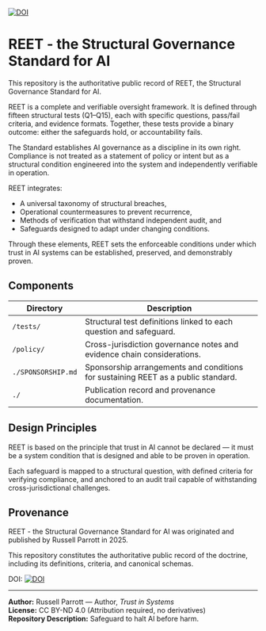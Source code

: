 [![DOI](https://zenodo.org/badge/1038390482.svg)](https://doi.org/10.5281/zenodo.16880174)

# REET - the Structural Governance Standard for AI

This repository is the authoritative public record of REET, the Structural Governance Standard for AI.

REET is a complete and verifiable oversight framework. It is defined through fifteen structural tests (Q1–Q15), each with specific questions, pass/fail criteria, and evidence formats. Together, these tests provide a binary outcome: either the safeguards hold, or accountability fails.

The Standard establishes AI governance as a discipline in its own right. Compliance is not treated as a statement of policy or intent but as a structural condition engineered into the system and independently verifiable in operation.

REET integrates:

- A universal taxonomy of structural breaches,
- Operational countermeasures to prevent recurrence,
- Methods of verification that withstand independent audit, and
- Safeguards designed to adapt under changing conditions.

Through these elements, REET sets the enforceable conditions under which trust in AI systems can be established, preserved, and demonstrably proven.

## Components

| Directory | Description |
|-----------|-------------|
| `/tests/` | Structural test definitions linked to each question and safeguard. |
| `/policy/` | Cross-jurisdiction governance notes and evidence chain considerations. |
| `./SPONSORSHIP.md` | Sponsorship arrangements and conditions for sustaining REET as a public standard. |
| `./` | Publication record and provenance documentation. |

## Design Principles

REET is based on the principle that trust in AI cannot be declared — it must be a system condition that is designed and able to be proven in operation.

Each safeguard is mapped to a structural question, with defined criteria for verifying compliance, and anchored to an audit trail capable of withstanding cross-jurisdictional challenges.

## Provenance

REET - the Structural Governance Standard for AI was originated and published by Russell Parrott in 2025.

This repository constitutes the authoritative public record of the doctrine, including its definitions, criteria, and canonical schemas.

DOI: [![DOI](https://zenodo.org/badge/1038390482.svg)](https://doi.org/10.5281/zenodo.16880174)


---

**Author:** Russell Parrott — Author, *Trust in Systems*  
**License:** CC BY-ND 4.0 (Attribution required, no derivatives)  
**Repository Description:** Safeguard to halt AI before harm.  
